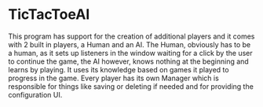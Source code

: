 # TicTacToeAI
This program has support for the creation of additional players and it comes with 2 built in players, a Human and an AI.
The Human, obviously has to be a human, as it sets up listeners in the window waiting for a click by the user to continue the game, the AI however, knows nothing at the beginning and learns by playing. It uses its knowledge based on games it played to progress in the game.
Every player has its own Manager which is responsible for things like saving or deleting if needed and for providing the configuration UI.
